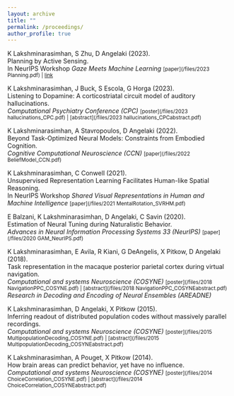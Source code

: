 ```yaml
---
layout: archive
title: ""
permalink: /proceedings/
author_profile: true
---
```


K Lakshminarasimhan, S Zhu, D Angelaki (2023).\
Planning by Active Sensing.\
In NeurIPS Workshop *Gaze Meets Machine Learning* <small>[paper](/files/2023 Planning.pdf) | [link](https://proceedings.mlr.press/v226/lakshminarasimhan24a.html)</small>

K Lakshminarasimhan, J Buck, S Escola, G Horga (2023).\
Listening to Dopamine: A corticostriatal circuit model of auditory hallucinations.\
*Computational Psychiatry Conference (CPC)* <small>[poster](/files/2023 hallucinations_CPC.pdf) | [abstract](/files/2023 hallucinations_CPCabstract.pdf)</small>

K Lakshminarasimhan, A Stavropoulos, D Angelaki (2022).\
Beyond Task-Optimized Neural Models: Constraints from Embodied Cognition.\
*Cognitive Computational Neuroscience (CCN)* <small>[paper](/files/2022 BeliefModel_CCN.pdf)</small>

K Lakshminarasimhan, C Conwell (2021).\
Unsupervised Representation Learning Facilitates Human-like Spatial Reasoning.\
In NeurIPS Workshop *Shared Visual Representations in Human and Machine Intelligence* <small>[paper](/files/2021 MentalRotation_SVRHM.pdf)</small>

E Balzani, K Lakshminarasimhan, D Angelaki, C Savin (2020).\
Estimation of Neural Tuning during Naturalistic Behavior.\
*Advances in Neural Information Processing Systems 33 (NeurIPS)* <small>[paper](/files/2020 GAM_NeurIPS.pdf)</small>

K Lakshminarasimhan, E Avila, R Kiani, G DeAngelis, X Pitkow, D Angelaki (2018).\
Task representation in the macaque posterior parietal cortex during virtual navigation.\
*Computational and systems Neuroscience (COSYNE)* <small>[poster](/files/2018 NavigationPPC_COSYNE.pdf) | [abstract](/files/2018 NavigationPPC_COSYNEabstract.pdf)</small>\
*Research in Decoding and Encoding of Neural Ensembles (AREADNE)*

K Lakshminarasimhan, D Angelaki, X Pitkow (2015).\
Inferring readout of distributed population codes without massively parallel recordings.\
*Computational and systems Neuroscience (COSYNE)* <small>[poster](/files/2015 MultipopulationDecoding_COSYNE.pdf) | [abstract](/files/2015 MultipopulationDecoding_COSYNEabstract.pdf)</small>

K Lakshminarasimhan, A Pouget, X Pitkow (2014).\
How brain areas can predict behavior, yet have no influence.\
*Computational and systems Neuroscience (COSYNE)* <small>[poster](/files/2014 ChoiceCorrelation_COSYNE.pdf) | [abstract](/files/2014 ChoiceCorrelation_COSYNEabstract.pdf)</small>
